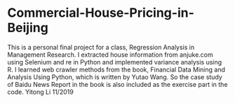 # Commercial-House-Pricing-in-Beijing
This is a personal final project for a class, Regression  Analysis in Management Research. I extracted house information  from anjuke.com using Selenium and re in Python and implemented  variance analysis using R. I learned web crawler methods from the book, Financial Data  Mining and Analysis Using Python, which is written by Yutao Wang. So the case study of Baidu News Report in the book is also  included as the exercise part in the code.  Yitong Li 11/2019
